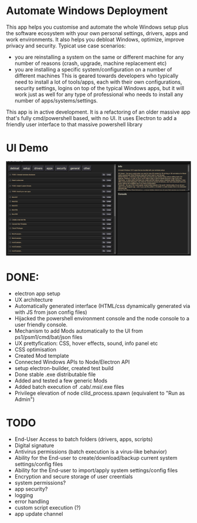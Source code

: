 
# Automate Windows Deployment
This app helps you customise and automate the whole Windows setup plus the software ecosystem with your own personal settings, drivers, apps and work environments. It also helps you debloat Windows, optimize, improve privacy and security.
Typicat use case scenarios:
- you are reinstalling a system on the same or different machine for any number of reasons (crash, upgrade, machine replacement etc)
- you are installing a specific system/configuration on a number of different machines
This is geared towards developers who typically need to install a lot of tools/apps, each with their own configurations, security settings, logins on top of the typical Windows apps, but it will work just as well for any type of professional who needs to install any number of apps/systems/settings.

This app is in active development. It is a refactoring of an older massive app that's fully cmd/powershell based, with no UI. It uses Electron to add a friendly user interface to that massive powershell library

# UI Demo
![Demo](src/interface/WinDeploy.Demo.gif)


# DONE:
- electron app setup
- UX architecture
- Automatically generated interface (HTML/css dynamically generated via with JS from json config files)
- Hijacked the powershell environment console and the node console to a user friendly console.
- Mechanism to add Mods automatically to the UI from ps1/psm1/cmd/bat/json files
- UX prettyfication: CSS, hover effects, sound, info panel etc
- CSS optimisation
- Created Mod template
- Connected Windows APIs to Node/Electron API
- setup electron-builder, created test build
- Done stable .exe distributable file
- Added and tested a few generic Mods
- Added batch execution of .cab/.msi/.exe files
- Privilege elevation of node clild_process.spawn (equivalent to "Run as Admin")

# TODO
- End-User Access to batch folders (drivers, apps, scripts)
- Digital signature
- Antivirus permissions (batch execution is a virus-like behavior)
- Ability for the End-user to create/download/backup current system settings/config files
- Ability for the End-user to import/apply system settings/config files
- Encryption and secure storage of user creentials
- system permissions?
- app security?
- logging
- error handling
- custom script execution (?)
- app update channel
